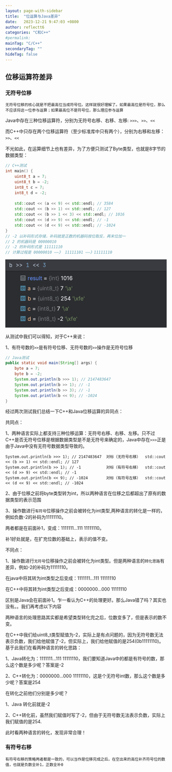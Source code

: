 ```yaml
---
layout: page-with-sidebar
title:  "位运算与Java差异"
date:   2023-12-21 9:47:03 +0800
author: reflectt6
categories: "C和C++"
#permalink: 
mainTag: "C/C++"
secondaryTag: ""
hideTag: false
---
```


## 位移运算符差异

### 无符号位移

`无符号位移的核心就是不把最高位当成符号位。这样就很好理解了。如果最高位是符号位，那么不应该将这一位参与运算；如果最高位不是符号位，那么理应参与运算`

Java中存在三种位移运算符，分别为无符号右移、右移、左移: `>>>`、`>>`、`<<`

而C++中只存在两个位移运算符（至少标准库中只有两个），分别为右移和左移：　`>>`、`<<`

不光如此，在运算细节上也有差异，为了方便只测试了Byte类型，也就是8字节的数据类型：

```C++
// C++测试
int main() {
    uint8_t a = 7;
    uint8_t b = -2;
    int8_t c = 7;
    int8_t d = -2;
    
    std::cout << (a << 9) << std::endl; // 3584
    std::cout << (b >> 1) << std::endl; // 127
    std::cout << (b >> 1 << 3) << std::endl; // 1016
    std::cout << (d >> 9) << std::endl; // -1
    std::cout << (d << 9) << std::endl; // -1024
}
// -2 以补码形式存储，补码就是正数的机器码按位取反，再末位加一
// 2 的机器码是 00000010
// -2 的补码形式是 11111110
// 计算过程是 00000010 ——》 11111101 ——》11111110
```

![image-20231221101323836](/assets/images/2023-12-21-位运算与Java差异//image-20231221101323836.png)

从测试中我们可以得知，对于C++来说：

1、有符号数的`>>`是有符号位移、无符号数的`>>`操作是无符号位移

```java
// Java测试
public static void main(String[] args) {
    byte a = 7;
    byte b = -2;
    System.out.println(b >>> 1); // 2147483647
    System.out.println(b >> 1); // -1
    System.out.println(b >> 3); // -1
    System.out.println(b << 9); // -1024
}
```

经过两次测试我们总结一下C++和Java位移运算的异同点：

共同点：

1、两种语言实际上都支持三种位移运算：无符号右移、右移、左移。只不过C++是否无符号位移是根据数据类型是不是无符号来确定的，Java中存在`>>>`正是由于Java中没有无符号数据类型导致的。

```shell
System.out.println(b >>> 1); // 2147483647  对标（无符号右移）  std::cout << (b >> 1) << std::endl; // 127
System.out.println(b >> 1); // -1           对标（有符号右移）  std::cout << (d >> 9) << std::endl; // -1
System.out.println(b << 9); // -1024        对标（有符号左移）  std::cout << (d << 9) << std::endl; // -1024
```

2、由于位移之前将byte类型转为int，所以两种语言在位移之后都超出了原有的数据类型的表示范围

3、操作数进行`有符号`位移操作之前会被转化为int类型,两种语言的转化是一样的，例如负数-2的补码为11111110。

两者都是在前面补1，变成：1111111...111 11111110。

补1好处就是，在扩充位数的基础上，表示的值不变。

不同点：

1、操作数进行`无符号`位移操作之前会被转化为int类型。但是两种语言的`转化思路`有差异，例如-2的补码为11111110。

在java中将其转为int类型之后变成：1111111...111 11111110

在C++中将其转为int类型之后变成：0000000...000 11111110

区别是Java会在前面补1。乍一看认为C++的处理更好。那么Java错了吗？其实也没有。。我们再考虑以下内容

两种语言的处理思路其实都是希望类型转化完之后，位数变多了，但是表示的数不变。

在C++中我们给uint8_t类型赋值为-2，实际上是有点问题的，因为无符号数无法表示负数，我们给他赋值了-2，但实际上，我们给他赋值的是254(0b11111110)。基于此我们在看两种语言的转化思路：

1、Java转化为：1111111...111 11111110，我们要知道Java中的都是有符号的数，那么这个数是多少呢？答案是-2

2、C++转化为：0000000...000 11111110，这是个无符号int数，那么这个数是多少呢？答案是254

在转化之前他们分别是多少呢？

1、Java 转化前就是-2

2、C++转化前，虽然我们赋值时写了-2，但由于无符号数无法表示负数，实际上我们赋值的是254.

此时看两种语言的转化，发现非常合理！

### 有符号右移

`有符号右移的策略两者都是一致的，可以当作是位移完成之后，在空出来的高位补齐符号位的数值，也就是负数全补1，正数全补0`

